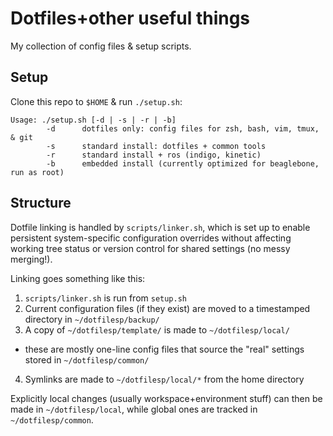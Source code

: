 # Dotfiles+other useful things
My collection of config files & setup scripts.

## Setup
Clone this repo to `$HOME` & run `./setup.sh`:
```
Usage: ./setup.sh [-d | -s | -r | -b]
        -d      dotfiles only: config files for zsh, bash, vim, tmux, & git
        -s      standard install: dotfiles + common tools
        -r      standard install + ros (indigo, kinetic)
        -b      embedded install (currently optimized for beaglebone, run as root)
```

## Structure
Dotfile linking is handled by `scripts/linker.sh`, which is set up to enable persistent system-specific configuration overrides without affecting working tree status or version control for shared settings (no messy merging!).

Linking goes something like this:

1. `scripts/linker.sh` is run from `setup.sh`
2. Current configuration files (if they exist) are moved to a timestamped directory in `~/dotfilesp/backup/`
3. A copy of `~/dotfilesp/template/` is made to `~/dotfilesp/local/`
 - these are mostly one-line config files that source the "real" settings stored in `~/dotfilesp/common/`
4. Symlinks are made to `~/dotfilesp/local/*` from the home directory

Explicitly local changes (usually workspace+environment stuff) can then be made in `~/dotfilesp/local`, while global ones are tracked in `~/dotfilesp/common`.

